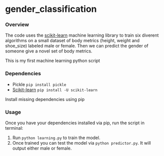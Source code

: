# gender_classification

<h3>Overview</h3>

The code uses the [scikit-learn](http://scikit-learn.org/) machine learning library to train six 
diverent algorithms on a small dataset of body metrics (height, weight and shoe_size) labeled male or female. Then we can predict
the gender of someone give a novel set of body metrics.

This is my first machine learning python script

<h3>Dependencies</h3>

* Pickle ```pip install pickle```
* [Scikit-learn](http://scikit-learn.org/) ```pip install -U scikit-learn```

Install missing dependencies using pip

<h3>Usage</h3>

Once you have your dependencies installed via pip, run the script in terminal:

1. Run ```python learning.py``` to train the model.
2. Once trained you can test the model via ```python predictor.py```. It will output either male or female.
